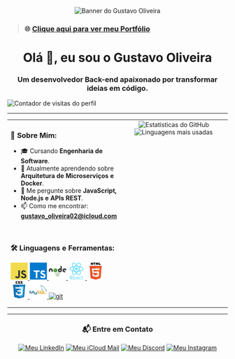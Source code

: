 <p align="center">
  <img src="https://i.postimg.cc/qqwCVtwX/banner-dev.jpg" alt="Banner do Gustavo Oliveira">
</p>

> ### 🌐 [**Clique aqui para ver meu Portfólio**](https://portfolio-gusttavohenn.vercel.app/)

<h1 align="center">Olá 👋, eu sou o Gustavo Oliveira</h1>
<h3 align="center">Um desenvolvedor Back-end apaixonado por transformar ideias em código.</h3>

<p align="left"> 
  <img src="https://komarev.com/ghpvc/?username=gusttavohenn&label=Profile%20views&color=0e75b6&style=flat" alt="Contador de visitas do perfil" /> 
</p>

---

<table>
<tr>
<td width="50%" valign="top">

### 🚀 Sobre Mim:
- 🎓 Cursando **Engenharia de Software**.
- 🌱 Atualmente aprendendo sobre **Arquitetura de Microserviços e Docker**.
- 💬 Me pergunte sobre **JavaScript, Node.js e APIs REST**.
- 📫 Como me encontrar: **gustavo_oliveira02@icloud.com**

<br>

### 🛠️ Linguagens e Ferramentas:
<p>
  <a href="https://developer.mozilla.org/en-US/docs/Web/JavaScript" target="_blank" rel="noreferrer"> <img src="https://raw.githubusercontent.com/devicons/devicon/master/icons/javascript/javascript-original.svg" alt="javascript" width="40" height="40"/> </a>
  <a href="https://www.typescriptlang.org/" target="_blank" rel="noreferrer"> <img src="https://raw.githubusercontent.com/devicons/devicon/master/icons/typescript/typescript-original.svg" alt="typescript" width="40" height="40"/> </a>
  <a href="https://nodejs.org" target="_blank" rel="noreferrer"> <img src="https://raw.githubusercontent.com/devicons/devicon/master/icons/nodejs/nodejs-original-wordmark.svg" alt="nodejs" width="40" height="40"/> </a>
  <a href="https://reactjs.org/" target="_blank" rel="noreferrer"> <img src="https://raw.githubusercontent.com/devicons/devicon/master/icons/react/react-original-wordmark.svg" alt="react" width="40" height="40"/> </a>
  <a href="https://www.w3.org/html/" target="_blank" rel="noreferrer"> <img src="https://raw.githubusercontent.com/devicons/devicon/master/icons/html5/html5-original-wordmark.svg" alt="html5" width="40" height="40"/> </a>
  <a href="https://www.w3schools.com/css/" target="_blank" rel="noreferrer"> <img src="https://raw.githubusercontent.com/devicons/devicon/master/icons/css3/css3-original-wordmark.svg" alt="css3" width="40" height="40"/> </a>
  <a href="https://www.mysql.com/" target="_blank" rel="noreferrer"> <img src="https://raw.githubusercontent.com/devicons/devicon/master/icons/mysql/mysql-original-wordmark.svg" alt="mysql" width="40" height="40"/> </a>
  <a href="https://git-scm.com/" target="_blank" rel="noreferrer"> <img src="https://www.vectorlogo.zone/logos/git-scm/git-scm-icon.svg" alt="git" width="40" height="40"/> </a>
</p>

</td>
<td width="50%" valign="top" align="center">

  <img src="https://github-readme-stats.vercel.app/api?username=gusttavohenn&show_icons=true&locale=pt-br&theme=dracula&hide_border=true&card_width=400" alt="Estatísticas do GitHub" />
  <br>
  <img src="https://github-readme-stats.vercel.app/api/top-langs?username=gusttavohenn&layout=compact&locale=pt-br&theme=dracula&hide_border=true" alt="Linguagens mais usadas" />

</td>
</tr>
</table>

---

<h3 align="center">📬 Entre em Contato</h3>
<p align="center">
  <a href="https://www.linkedin.com/in/gustavo-oliveira-0a96b022a/" target="blank"><img align="center" src="https://img.shields.io/badge/LinkedIn-0077B5?style=for-the-badge&logo=linkedin&logoColor=white" alt="Meu LinkedIn"/></a>
  <a href="mailto:gustavo_oliveira02@icloud.com" target="blank"><img align="center" src="https://img.shields.io/badge/iCloud-000?style=for-the-badge&logo=icloud&logoColor=white" alt="Meu iCloud Mail"/></a>
  <a href="https://discord.com/users/estoico.exe" target="blank"><img align="center" src="https://img.shields.io/badge/Discord-7289DA?style=for-the-badge&logo=discord&logoColor=white" alt="Meu Discord"/></a>
  <a href="instagram.com/gusttavohenn" target="blank"><img align="center" src="https://img.shields.io/badge/Instagram-E4405F?style=for-the-badge&logo=instagram&logoColor=white" alt="Meu Instagram"/></a>
</p>
